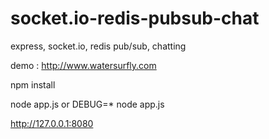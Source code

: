 # socket.io-redis-pubsub-chat
express, socket.io, redis pub/sub, chatting

demo : http://www.watersurfly.com


npm install

node app.js 
or
DEBUG=* node app.js

http://127.0.0.1:8080
